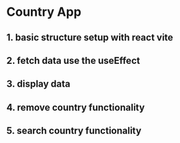 # Country App

## 1. basic structure setup with react vite
## 2. fetch data use the useEffect
## 3. display data 
## 4. remove country functionality
## 5. search country functionality